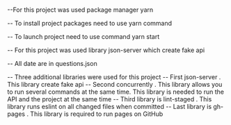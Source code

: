 ###
--For this project was used package manager yarn

-- To install project packages need to use yarn command

-- To launch project need to use command yarn start 

-- For this project was used library json-server which create fake api

-- All date are in questions.json

-- Three additional libraries were used for this project
    -- First json-server . This library create fake api
    -- Second concurrently . This library allows you to run several commands at the same time. 
       This library is needed to run the API and the project at the same time
    -- Third library is lint-staged . This library runs eslint on all changed files when committed
    -- Last library is gh-pages . This library is required to run pages on GitHub 